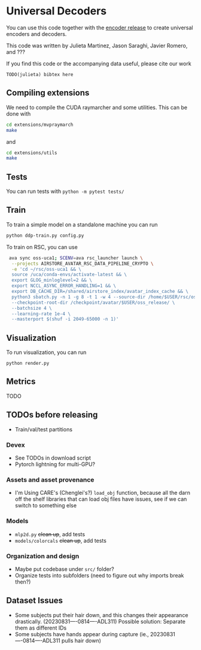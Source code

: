 # Universal Decoders

You can use this code together with the [encoder release](TODO-link) to create universal encoders and decoders.


This code was written by Julieta Martinez, Jason Saraghi, Javier Romero, and ???

If you find this code or the accompanying data useful, please cite our work
```
TODO(julieta) bibtex here
```

## Compiling extensions
We need to compile the CUDA raymarcher and some utilities. This can be done with

```bash
cd extensions/mvpraymarch
make
```
and
```bash
cd extensions/utils
make
```

## Tests
You can run tests with `python -m pytest tests/`

## Train
To train a simple model on a standalone machine you can run
```bash
python ddp-train.py config.py
```

To train on RSC, you can use
```bash
 ava sync oss-uca1; SCENV=ava rsc_launcher launch \
  --projects AIRSTORE_AVATAR_RSC_DATA_PIPELINE_CRYPTO \
  -e 'cd ~/rsc/oss-uca1 && \
  source /uca/conda-envs/activate-latest && \
  export GLOG_minloglevel=2 && \
  export NCCL_ASYNC_ERROR_HANDLING=1 && \
  export DB_CACHE_DIR=/shared/airstore_index/avatar_index_cache && \
  python3 sbatch.py -n 1 -g 8 -t 1 -w 4 --source-dir /home/$USER/rsc/oss-uca1/ \
  --checkpoint-root-dir /checkpoint/avatar/$USER/oss_release/ \
  --batchsize 4 \
  --learning-rate 1e-4 \
  --masterport $(shuf -i 2049-65000 -n 1)'
```

## Visualization
To run visualization, you can run
```
python render.py
```

## Metrics
TODO

## TODOs before releasing

* Train/val/test partitions

### Devex
* See TODOs in download script
* Pytorch lightning for multi-GPU?

### Assets and asset provenance
* I'm Using CARE's (Chenglei's?) `load_obj` function, because all the darn off the shelf libraries that can load obj
files have issues, see if we can switch to something else

### Models

* `mlp2d.py` ~~clean up~~, add tests
* `models/colorcals` ~~clean up~~, add tests

### Organization and design

* Maybe put codebase under `src/` folder?
* Organize tests into subfolders (need to figure out why imports break then?)

## Dataset Issues

* Some subjects put their hair down, and this changes their appearance drastically. (20230831—-0814—-ADL311) Possible solution: Separate them as different IDs
* Some subjects have hands appear during capture (ie., 20230831—-0814—-ADL311 pulls hair down)
